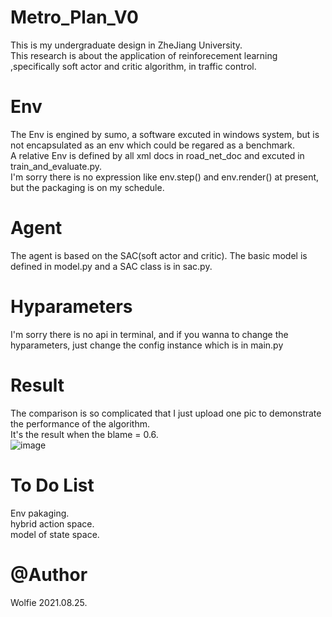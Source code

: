 # Metro_Plan_V0
This is my undergraduate design in ZheJiang University.  
This research is about the application of reinforecement learning ,specifically soft actor and critic algorithm, in traffic control. 

# Env
The Env is engined by sumo, a software excuted in windows system, but is not encapsulated as an env which could be regared as a benchmark.  
A relative Env is defined by all xml docs in road_net_doc and excuted in train_and_evaluate.py.   
I'm sorry there is no expression like env.step() and  env.render() at present, but the packaging is on my schedule.   

# Agent
The agent is based on the SAC(soft actor and critic). 
The basic model is defined in model.py and a SAC class is in sac.py. 

# Hyparameters
I'm sorry there is no api in terminal, and if you wanna to change the hyparameters, just change the config instance which is in main.py
 
# Result
The comparison is so complicated that I just upload one pic to demonstrate the performance of the algorithm.  
It's the result when the blame = 0.6.  
![image](https://user-images.githubusercontent.com/51565689/130783094-bac2858c-8eb7-4f18-bc41-08c2df452097.png)

# To Do List  
Env pakaging.  
hybrid action space.  
model of state space. 

# @Author
Wolfie 2021.08.25. 


